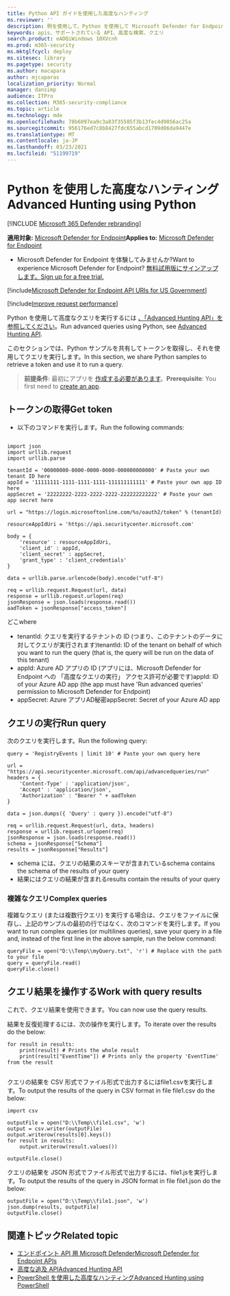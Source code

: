 ```yaml
---
title: Python API ガイドを使用した高度なハンティング
ms.reviewer: ''
description: 例を使用して、Python を使用して Microsoft Defender for Endpoint API を使用してクエリを実行する方法について説明します。
keywords: apis、サポートされている API、高度な検索、クエリ
search.product: eADQiWindows 10XVcnh
ms.prod: m365-security
ms.mktglfcycl: deploy
ms.sitesec: library
ms.pagetype: security
ms.author: macapara
author: mjcaparas
localization_priority: Normal
manager: dansimp
audience: ITPro
ms.collection: M365-security-compliance
ms.topic: article
ms.technology: mde
ms.openlocfilehash: 78b6097ea9c3a83f35585f3b13fec4d9056ac25a
ms.sourcegitcommit: 956176ed7c8b8427fdc655abcd1709d86da9447e
ms.translationtype: MT
ms.contentlocale: ja-JP
ms.lasthandoff: 03/23/2021
ms.locfileid: "51199719"
---
```

# <a name="advanced-hunting-using-python"></a><span data-ttu-id="5e377-104">Python を使用した高度なハンティング</span><span class="sxs-lookup"><span data-stu-id="5e377-104">Advanced Hunting using Python</span></span>

[!INCLUDE [Microsoft 365 Defender rebranding](../../includes/microsoft-defender.md)]

<span data-ttu-id="5e377-105">**適用対象:** [Microsoft Defender for Endpoint](https://go.microsoft.com/fwlink/?linkid=2154037)</span><span class="sxs-lookup"><span data-stu-id="5e377-105">**Applies to:** [Microsoft Defender for Endpoint](https://go.microsoft.com/fwlink/?linkid=2154037)</span></span>

- <span data-ttu-id="5e377-106">Microsoft Defender for Endpoint を体験してみませんか?</span><span class="sxs-lookup"><span data-stu-id="5e377-106">Want to experience Microsoft Defender for Endpoint?</span></span> [<span data-ttu-id="5e377-107">無料試用版にサインアップします。</span><span class="sxs-lookup"><span data-stu-id="5e377-107">Sign up for a free trial.</span></span>](https://www.microsoft.com/microsoft-365/windows/microsoft-defender-atp?ocid=docs-wdatp-exposedapis-abovefoldlink) 

[!include[Microsoft Defender for Endpoint API URIs for US Government](../../includes/microsoft-defender-api-usgov.md)]

[!include[Improve request performance](../../includes/improve-request-performance.md)]

<span data-ttu-id="5e377-108">Python を使用して高度なクエリを実行するには [、「Advanced Hunting API」を参照してください](run-advanced-query-api.md)。</span><span class="sxs-lookup"><span data-stu-id="5e377-108">Run advanced queries using Python, see [Advanced Hunting API](run-advanced-query-api.md).</span></span>

<span data-ttu-id="5e377-109">このセクションでは、Python サンプルを共有してトークンを取得し、それを使用してクエリを実行します。</span><span class="sxs-lookup"><span data-stu-id="5e377-109">In this section, we share Python samples to retrieve a token and use it to run a query.</span></span>

><span data-ttu-id="5e377-110">**前提条件**: 最初にアプリを [作成する必要があります](apis-intro.md)。</span><span class="sxs-lookup"><span data-stu-id="5e377-110">**Prerequisite**: You first need to [create an app](apis-intro.md).</span></span>

## <a name="get-token"></a><span data-ttu-id="5e377-111">トークンの取得</span><span class="sxs-lookup"><span data-stu-id="5e377-111">Get token</span></span>

- <span data-ttu-id="5e377-112">以下のコマンドを実行します。</span><span class="sxs-lookup"><span data-stu-id="5e377-112">Run the following commands:</span></span>

```

import json
import urllib.request
import urllib.parse

tenantId = '00000000-0000-0000-0000-000000000000' # Paste your own tenant ID here
appId = '11111111-1111-1111-1111-111111111111' # Paste your own app ID here
appSecret = '22222222-2222-2222-2222-222222222222' # Paste your own app secret here

url = "https://login.microsoftonline.com/%s/oauth2/token" % (tenantId)

resourceAppIdUri = 'https://api.securitycenter.microsoft.com'

body = {
    'resource' : resourceAppIdUri,
    'client_id' : appId,
    'client_secret' : appSecret,
    'grant_type' : 'client_credentials'
}

data = urllib.parse.urlencode(body).encode("utf-8")

req = urllib.request.Request(url, data)
response = urllib.request.urlopen(req)
jsonResponse = json.loads(response.read())
aadToken = jsonResponse["access_token"]

```

<span data-ttu-id="5e377-113">どこ</span><span class="sxs-lookup"><span data-stu-id="5e377-113">where</span></span>
- <span data-ttu-id="5e377-114">tenantId: クエリを実行するテナントの ID (つまり、このテナントのデータに対してクエリが実行されます)</span><span class="sxs-lookup"><span data-stu-id="5e377-114">tenantId: ID of the tenant on behalf of which you want to run the query (that is, the query will be run on the data of this tenant)</span></span>
- <span data-ttu-id="5e377-115">appId: Azure AD アプリの ID (アプリには、Microsoft Defender for Endpoint への 「高度なクエリの実行」 アクセス許可が必要です)</span><span class="sxs-lookup"><span data-stu-id="5e377-115">appId: ID of your Azure AD app (the app must have 'Run advanced queries' permission to Microsoft Defender for Endpoint)</span></span>
- <span data-ttu-id="5e377-116">appSecret: Azure アプリAD秘密</span><span class="sxs-lookup"><span data-stu-id="5e377-116">appSecret: Secret of your Azure AD app</span></span>

## <a name="run-query"></a><span data-ttu-id="5e377-117">クエリの実行</span><span class="sxs-lookup"><span data-stu-id="5e377-117">Run query</span></span>

 <span data-ttu-id="5e377-118">次のクエリを実行します。</span><span class="sxs-lookup"><span data-stu-id="5e377-118">Run the following query:</span></span>

```
query = 'RegistryEvents | limit 10' # Paste your own query here

url = "https://api.securitycenter.microsoft.com/api/advancedqueries/run"
headers = { 
    'Content-Type' : 'application/json',
    'Accept' : 'application/json',
    'Authorization' : "Bearer " + aadToken
}

data = json.dumps({ 'Query' : query }).encode("utf-8")

req = urllib.request.Request(url, data, headers)
response = urllib.request.urlopen(req)
jsonResponse = json.loads(response.read())
schema = jsonResponse["Schema"]
results = jsonResponse["Results"]

```

- <span data-ttu-id="5e377-119">schema には、クエリの結果のスキーマが含まれている</span><span class="sxs-lookup"><span data-stu-id="5e377-119">schema contains the schema of the results of your query</span></span>
- <span data-ttu-id="5e377-120">結果にはクエリの結果が含まれる</span><span class="sxs-lookup"><span data-stu-id="5e377-120">results contain the results of your query</span></span>

### <a name="complex-queries"></a><span data-ttu-id="5e377-121">複雑なクエリ</span><span class="sxs-lookup"><span data-stu-id="5e377-121">Complex queries</span></span>

<span data-ttu-id="5e377-122">複雑なクエリ (または複数行クエリ) を実行する場合は、クエリをファイルに保存し、上記のサンプルの最初の行ではなく、次のコマンドを実行します。</span><span class="sxs-lookup"><span data-stu-id="5e377-122">If you want to run complex queries (or multilines queries), save your query in a file and, instead of the first line in the above sample, run the below command:</span></span>

```
queryFile = open("D:\\Temp\\myQuery.txt", 'r') # Replace with the path to your file
query = queryFile.read()
queryFile.close()
```

## <a name="work-with-query-results"></a><span data-ttu-id="5e377-123">クエリ結果を操作する</span><span class="sxs-lookup"><span data-stu-id="5e377-123">Work with query results</span></span>

<span data-ttu-id="5e377-124">これで、クエリ結果を使用できます。</span><span class="sxs-lookup"><span data-stu-id="5e377-124">You can now use the query results.</span></span>

<span data-ttu-id="5e377-125">結果を反復処理するには、次の操作を実行します。</span><span class="sxs-lookup"><span data-stu-id="5e377-125">To iterate over the results do the below:</span></span>

```
for result in results:
    print(result) # Prints the whole result
    print(result["EventTime"]) # Prints only the property 'EventTime' from the result


```


<span data-ttu-id="5e377-126">クエリの結果を CSV 形式でファイル形式で出力するにはfile1.csvを実行します。</span><span class="sxs-lookup"><span data-stu-id="5e377-126">To output the results of the query in CSV format in file file1.csv do the below:</span></span>

```
import csv

outputFile = open("D:\\Temp\\file1.csv", 'w')
output = csv.writer(outputFile)
output.writerow(results[0].keys())
for result in results:
    output.writerow(result.values())

outputFile.close()
```

<span data-ttu-id="5e377-127">クエリの結果を JSON 形式でファイル形式で出力するには、file1.jsを実行します。</span><span class="sxs-lookup"><span data-stu-id="5e377-127">To output the results of the query in JSON format in file file1.json do the below:</span></span>

```
outputFile = open("D:\\Temp\\file1.json", 'w')
json.dump(results, outputFile)
outputFile.close()
```


## <a name="related-topic"></a><span data-ttu-id="5e377-128">関連トピック</span><span class="sxs-lookup"><span data-stu-id="5e377-128">Related topic</span></span>
- [<span data-ttu-id="5e377-129">エンドポイント API 用 Microsoft Defender</span><span class="sxs-lookup"><span data-stu-id="5e377-129">Microsoft Defender for Endpoint APIs</span></span>](apis-intro.md)
- [<span data-ttu-id="5e377-130">高度な追及 API</span><span class="sxs-lookup"><span data-stu-id="5e377-130">Advanced Hunting API</span></span>](run-advanced-query-api.md)
- [<span data-ttu-id="5e377-131">PowerShell を使用した高度なハンティング</span><span class="sxs-lookup"><span data-stu-id="5e377-131">Advanced Hunting using PowerShell</span></span>](run-advanced-query-sample-powershell.md)
